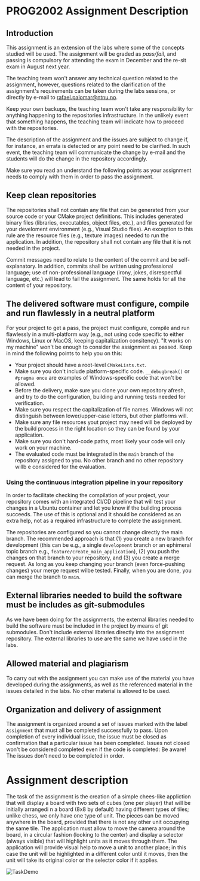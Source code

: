 # PROG2002 Assignment Description 

## Introduction

This assignment is an extension of the labs where some of the concepts studied will be used. The assignment will be graded as _pass/fail_, and passing is compulsory for attending the exam in December and the re-sit exam in August next year. 

The teaching team won't answer any technical question related to the assignment, however, questions related to the clarification of the assignment's requirements can be taken during the labs sessions, or directly by e-mail to rafael.palomar@ntnu.no.

Keep your own backups, the teaching team won't take any responsibility for anything happening to the repositories infrastructure. In the unlikely event that something happens, the teaching team will indicate how to proceed with the repositories.

The description of the assignment and the issues are subject to change if, for instance, an errata is detected or any point need to be clarified. In such event, the teaching team will communicate the change by e-mail and the students will do the change in the repository accordingly.

Make sure you read an understand the following points as your assignment needs to comply with them in order to pass the assignment.

## Keep clean repositories

The repositories shall not contain any file that can be generated from your source code or your CMake project definitions. This includes generated binary files (libraries, executables, object files, etc.), and files generated for your develoment environment (e.g., Visual Studio files). An exception to this rule are the resource files (e.g., texture images) needed to run the application. In addition, the repository shall not contain any file that it is not needed in the project. 

Commit messages need to relate to the content of the commit and be self-explanatory. In addition, commits shall be written using professional language; use of non-professional language (irony, jokes, disrespectful language, etc.) will lead to fail the assignment. The same holds for all the content of your repository. 

## The delivered software must configure, compile and run flawlessly in a neutral platform 

For your project to get a pass, the project must configure, compile and run flawlessly in a multi-platform way (e.g., not using code specific to either Windows, Linux or MacOS, keeping capitalization consitency). "It works on my machine" won't be enough to consider the assignment as passed. Keep in mind the following points to help you on this:

  - Your project should have a root-level `CMakeLists.txt`.
  - Make sure you don't include platform-specific code. `__debugbreak()` or `#pragma once` are examples of Windows-specific code that won't be allowed.
  - Before the delivery, make sure you clone your own repository afresh, and try to do the configuration, building and running tests needed for verification.
  - Make sure you respect the capitalization of file names. Windows will not distinguish between lower/upper-case letters, but other platforms will.
  - Make sure any file resources yout project may need will be deployed by the build process in the right location so they can be found by your application.
  - Make sure you don't hard-code paths, most likely your code will only work on your machine.
  - The evaluated code must be integrated in the `main` branch of the repository assigned to you. No other branch and no other repository willb e considered for the evaluation.
    
### Using the continuous integration pipeline in your repository

In order to facilitate checking the compilation of your project, your repository comes with an integrated CI/CD pipeline that will test your changes in a Ubuntu container and let you know if the building process succeeds. The use of this is optional and it should be considered as an extra help, not as a required infrastructure to complete the assignment.

The repositories are configured so you cannot change directly the main branch. The recommended approach is that (1) you create a new branch for development (this can be e.g., a single `development` branch or an ephimeral topic branch e.g., `feature/create_main_application`), (2) you push the changes on that branch to your repository, and (3) you create a merge request. As long as you keep changing your branch (even force-pushing changes) your merge request wilbe tested. Finally, when you are done, you can merge the branch to `main`.

## External libraries needed to build the software must be includes as git-submodules

As we have been doing for the assignments, the external libraries needed to build the software must be included in the project by means of git submodules. Don't include external libraries directly into the assignment repository. The external libraries to use are the same we have used in the labs.

## Allowed material and plagiarism

To carry out with the assignment you can make use of the material you have developed during the assignments, as well as the referenced material in the issues detailed in the labs. No other material is allowed to be used.

## Organization and delivery of assignment

The assignment is organized around a set of issues marked with the label `Assignment` that must all be completed successfully to pass. Upon completion of every individual issue, the issue must be closed as confirmation that a particular issue has been completed. Issues not closed won't be considered completed even if the code is completed: Be aware! The issues don't need to be completed in order. 

# Assignment description

The task of the assignment is the creation of a simple chees-like appliction that will display a board with two sets of cubes (one per player) that will be initially arrangedi n a board (8x8 by default) having different types of tiles; unlike chess, we only have one type of unit. The pieces can be moved anywhere in the board, provided that there is not any other unit occupying the same tile. The application must allow to move the camera around the board, in a circular fashion (looking to the center) and display a selector (always visible) that will highlight units as it moves through them. The application will provide visual help to move a unit to another place; in this case the unit will be highlighted in a different color until it moves, then the unit will take its original color or the selector color if it applies.

![TaskDemo](TaskDemo.gif)
